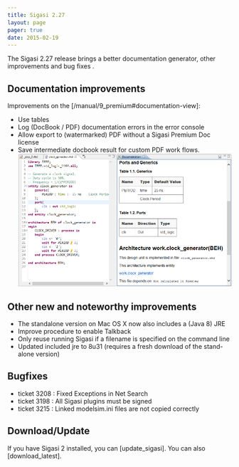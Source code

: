 ```yaml
---
title: Sigasi 2.27
layout: page
pager: true
date: 2015-02-19
---
```


The Sigasi 2.27 release brings a better documentation generator, other improvements and bug fixes .


## Documentation improvements

Improvements on the [/manual/9_premium#documentation-view]:

* Use tables
* Log (DocBook / PDF) documentation errors in the error console
* Allow export to (watermarked) PDF without a Sigasi Premium Doc license
* Save intermediate docbook result for custom PDF work flows.
![Improved documentation generation](2.27/documentation.png "Improved documentation generation")

## Other new and noteworthy improvements

* The standalone version on Mac OS X now also includes a (Java 8) JRE
* Improve procedure to enable Talkback
* Only reuse running Sigasi if a filename is specified on the command line
* Updated included jre to 8u31 (requires a fresh download of the stand-alone version)

## Bugfixes

* ticket 3208 : Fixed Exceptions in Net Search
* ticket 3198 : All Sigasi plugins must be signed
* ticket 3215 : Linked modelsim.ini files are not copied correctly

## Download/Update

If you have Sigasi 2 installed, you can [update_sigasi]. You can also [download_latest].

